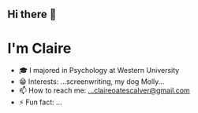 ## Hi there 👋

# I'm Claire

- 🎓 I majored in Psychology at Western University
- 😁 Interests: ...screenwriting, my dog Molly...
- 📫 How to reach me: ...claireoatescalver@gmail.com
- ⚡ Fun fact: ...
